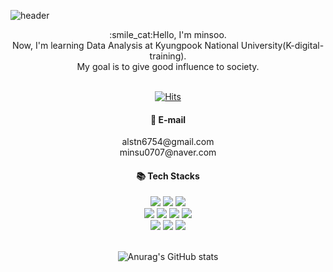 ![header](https://capsule-render.vercel.app/api?type=waving&color=gradient&height=150&section=header&fontAlign=50&fontAlignY=30&text=minsoo-s&fontSize=50) 

    
<div align=center>:smile_cat:Hello, I'm minsoo.</div>
<div align=center>Now, I'm learning Data Analysis at Kyungpook National University(K-digital-training).</div>
<div align=center>My goal is to give good influence to society.</div>

<div align=center>
<br>

[![Hits](https://hits.seeyoufarm.com/api/count/incr/badge.svg?url=https%3A%2F%2Fgithub.com%2Fminsoo-s&count_bg=%23C2DCE4&title_bg=%23569BCC&icon=&icon_color=%23E7E7E7&title=VISIT&edge_flat=false)](https://hits.seeyoufarm.com)

</div>

<div align=center><h4>&#128231; E-mail</h4></div>
<div align=center>alstn6754@gmail.com</div>
<div align=center>minsu0707@naver.com</div>

<div align=center><h4>📚 Tech Stacks</h4></div>
<div align=center>
<img src="https://img.shields.io/badge/python-3776AB?style=for-the-badge&logo=python&logoColor=white">
<img src="https://img.shields.io/badge/R-276DC3?style=for-the-badge&logo=R&logoColor=white">
<img src="https://img.shields.io/badge/MySQL-4479A1?style=for-the-badge&logo=MySQL&logoColor=white">
<br>

<img src="https://img.shields.io/badge/Visual Studio Code-007ACC?style=for-the-badge&logo=Visual Studio Code&logoColor=white">
<img src="https://img.shields.io/badge/Google Colab-F9AB00?style=for-the-badge&logo=Google Colab&logoColor=white">
<img src="https://img.shields.io/badge/RStudio-75AADB?style=for-the-badge&logo=RStudio&logoColor=white">
<img src="https://img.shields.io/badge/Jupyter-F37626?style=for-the-badge&logo=Jupyter&logoColor=white">
<br>

<img src="https://img.shields.io/badge/Git-F05032?style=for-the-badge&logo=Git&logoColor=white">
<img src="https://img.shields.io/badge/Notion-000000?style=for-the-badge&logo=Notion&logoColor=white">
<img src="https://img.shields.io/badge/Tableau-E97627?style=for-the-badge&logo=Tableau&logoColor=white">

<br>
<br>


![Anurag's GitHub stats](https://github-readme-stats.vercel.app/api?username=minsoo-s&show_icons=true)
</div>
